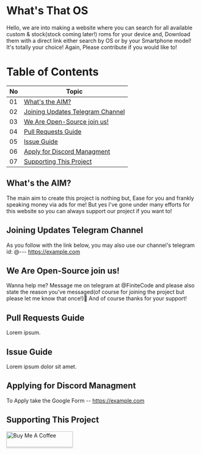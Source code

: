 # What's That OS
Hello, we are into making a website where you can search for all available custom & stock(stock coming later!) roms for your device and, Download them with a direct link either search by OS or by your Smartphone model! It's totally your choice! Again, Please contribute if you would like to!

# Table of Contents
|No| Topic                                                               |
|--|---------------------------------------------------------------------|
|01|[What's the AIM?](#what-s-the-aim)                                   |
|02|[Joining Updates Telegram Channel](#joining-updates-telegram-channel)|
|03|[We Are Open-Source join us!](#we-are-open-source-join-us)           |
|04|[Pull Requests Guide](#pull-requests-guide)                          |
|05|[Issue Guide](#issue-guide)                                          | 
|06|[Apply for Discord Managment](#apply-for-discord-managment)          |
|07|[Supporting This Project](#supporting-this-project)                  |

## What's the AIM?
The main aim to create this project is nothing but, Ease for you and frankly speaking money via ads for me! But yes I've gone under many efforts for this website so you can always support our project if you want to! 

## Joining Updates Telegram Channel
As you follow with the link below, you may also use our channel's telegram id: @--- 
https://example.com

## We Are Open-Source join us!
Wanna help me? Message me on telegram at @FiniteCode and please also state the reason you've messaged(of course for joining the project but please let me know that once!)🥱 And of course thanks for your support!

## Pull Requests Guide
Lorem ipsum.

## Issue Guide
Lorem ipsum dolor sit amet.

## Applying for Discord Managment
To Apply take the Google Form -- https://example.com

## Supporting This Project
<a href="https://www.buymeacoffee.com/finitecode" target="_blank"><img src="https://www.buymeacoffee.com/assets/img/custom_images/orange_img.png" alt="Buy Me A Coffee" style="height: 41px !important;width: 174px !important;box-shadow: 0px 3px 2px 0px rgba(190, 190, 190, 0.5) !important;-webkit-box-shadow: 0px 3px 2px 0px rgba(190, 190, 190, 0.5) !important;" ></a>
